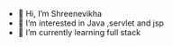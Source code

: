 - 👋 Hi, I’m Shreenevikha
- 👀 I’m interested in Java ,servlet and jsp
- 🌱 I’m currently learning full stack

<!---
Shreenevikha08/Shreenevikha08 is a ✨ special ✨ repository because its `README.md` (this file) appears on your GitHub profile.
You can click the Preview link to take a look at your changes.
--->
